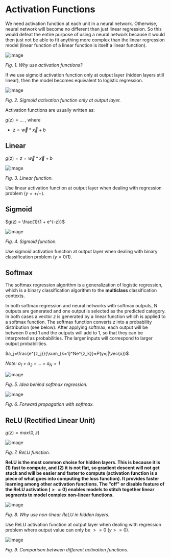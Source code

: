 # Activation Functions

We need activation function at each unit in a neural network. Otherwise, neural network will become no different than just linear regression. So this would defeat the entire purpose of using a neural network because it would then just not be able to fit anything more complex than the linear regression model (linear function of a linear function is itself a linear function).

![image](https://user-images.githubusercontent.com/73081144/189246556-fb8b3c6e-e576-4ca8-87bd-d163d41b3450.png)

*Fig. 1. Why use activation functions?*

If we use sigmoid activation function only at output layer (hidden layers still linear), then the model becomes equivalent to logistic regression.

![image](https://user-images.githubusercontent.com/73081144/189246775-e70bc27e-88f2-4a26-86aa-fb3fef655aa2.png)

*Fig. 2. Sigmoid activation function only at output layer.*

Activation functions are usually written as:

$g(z) = ...$ , where

- $z = \vec{w} * \vec{x} + b$

## Linear

$g(z) = z = \vec{w} * \vec{x} + b$

![image](https://user-images.githubusercontent.com/73081144/189245030-89d76023-c2f5-45f1-954c-895495d90e6a.png)

*Fig. 3. Linear function.*

Use linear activation function at output layer when dealing with regression problem ($y=+/-$).

## Sigmoid

$g(z) = \frac{1}{1 + e^{-z}}$

![image](https://user-images.githubusercontent.com/73081144/185814392-63bd4fa9-2952-4a4e-939c-f2ba861b5276.png)

*Fig. 4. Sigmoid function.*

Use sigmoid activation function at output layer when dealing with binary classification problem ($y=0/1$).

## Softmax

The softmax regression algorithm is a generalization of logistic regression, which is a binary classification algorithm to the **multiclass** classification contexts.

In both softmax regression and neural networks with softmax outputs, N outputs are generated and one output is selected as the predicted category. In both cases a vector $z$ is generated by a linear function which is applied to a softmax function. The softmax function converts $z$ into a probability distribution (see below). After applying softmax, each output will be between 0 and 1 and the outputs will add to 1, so that they can be interpreted as probabilities. The larger inputs will correspond to larger output probabilities.

$a_j=\frac{e^{z_j}}{\sum_{k=1}^Ne^{z_k}}=P(y=j|\vec{x})$

*Note: $a_1 + a_2 + ... + a_N = 1$*

![image](https://user-images.githubusercontent.com/73081144/189250686-3d0a6bcb-b8b3-49a5-ae89-799d08e543a2.png)

*Fig. 5. Idea behind softmax regression.*

![image](https://user-images.githubusercontent.com/73081144/191154666-dfbd2968-8561-4062-8066-e7dfc505adcf.png)

*Fig. 6. Forward propagation with softmax.*

## ReLU (Rectified Linear Unit)

$g(z) = max(0, z)$

![image](https://user-images.githubusercontent.com/73081144/189244867-e88256f1-d777-447d-97a6-a850859ef083.png)

*Fig. 7. ReLU function.*

**ReLU is the most common choise for hidden layers. This is because it is (1) fast to compute, and (2) it is not flat, so gradient descent will not get stuck and will be easier and faster to compute (activation function is a piece of what goes into computing the loss function). It provides faster learning among other activation functions. The "off" or disable feature of the ReLU activation ($>= 0$) enables models to stitch together linear segments to model complex non-linear functions.**

![image](https://user-images.githubusercontent.com/73081144/189248560-5a5073c6-8ca3-47db-830c-ca666c808f11.png)

*Fig. 8. Why use non-linear ReLU in hidden layers.*

Use ReLU activation function at output layer when dealing with regression problem where output value can only be $>=0$ ($y >= 0$).

![image](https://user-images.githubusercontent.com/73081144/191398781-0129887b-9583-43c5-99c2-1b606658ab4f.png)

*Fig. 9. Comparison between different activation functions.*
